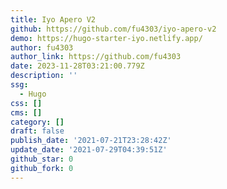 ```yaml
---
title: Iyo Apero V2
github: https://github.com/fu4303/iyo-apero-v2
demo: https://hugo-starter-iyo.netlify.app/
author: fu4303
author_link: https://github.com/fu4303
date: 2023-11-28T03:21:00.779Z
description: ''
ssg:
  - Hugo
css: []
cms: []
category: []
draft: false
publish_date: '2021-07-21T23:28:42Z'
update_date: '2021-07-29T04:39:51Z'
github_star: 0
github_fork: 0
---
```

